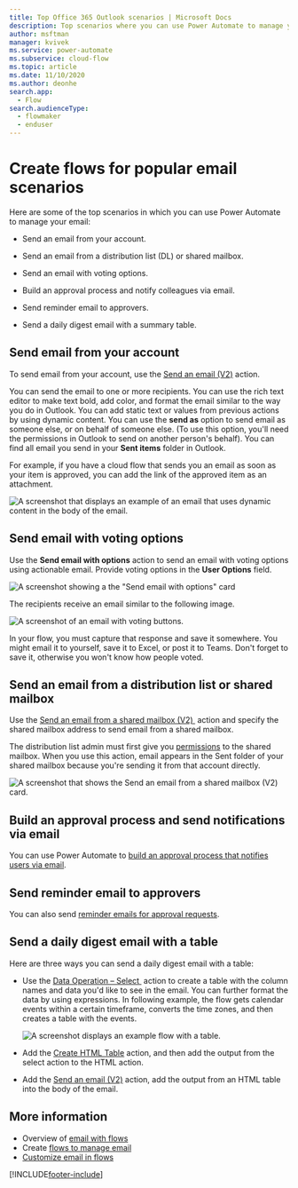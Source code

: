 ```yaml
---
title: Top Office 365 Outlook scenarios | Microsoft Docs
description: Top scenarios where you can use Power Automate to manage your email.
author: msftman
manager: kvivek
ms.service: power-automate
ms.subservice: cloud-flow
ms.topic: article
ms.date: 11/10/2020
ms.author: deonhe
search.app: 
  - Flow
search.audienceType: 
  - flowmaker
  - enduser
---
```

# Create flows for popular email scenarios

Here are some of the top scenarios in which you can use Power Automate to manage your email:

- Send an email from your account.

- Send an email from a distribution list (DL) or shared mailbox.

- Send an email with voting options.

- Build an approval process and notify colleagues via email.

- Send reminder email to approvers.

- Send a daily digest email with a summary table.

## Send email from your account

To send email from your account, use the [Send an email (V2)](/connectors/office365/) action.

You can send the email to one or more recipients. You can use the rich text editor to make text bold, add color, and format the email similar to the way you do in Outlook. You can add static text or values from previous actions by using dynamic content. You can use the **send as** option to send email as someone else, or on behalf of someone else. (To use this option, you'll need the permissions in Outlook to send on another person's behalf). You can find all email you send in your **Sent items** folder in Outlook.

For example, if you have a cloud flow that sends you an email as soon as your item is approved, you can add the link of the approved item as an attachment.

![A screenshot that displays an example of an email that uses dynamic content in the body of the email.](./media/email/dynamic-content.png)

## Send email with voting options

<!--todo add a link to actionable email-->
Use the **Send email with options** action to send an email with voting options using actionable email. Provide voting options in the **User Options** field.

   ![A screenshot showing a the "Send email with options" card](./media/email/email-options.png)

The recipients receive an email similar to the following image.

   ![A screenshot of an email with voting buttons.](./media/email/voting-buttons.png)

In your flow, you must capture that response and save it somewhere. You might email it to yourself, save it to Excel, or post it to Teams. Don't forget to save it, otherwise you won't know how people voted.<!--note from editor: Suggested.-->

## Send an email from a distribution list or shared mailbox

Use the [Send an email from a shared mailbox (V2) ](/connectors/office365/) action and specify the shared mailbox address to send email from a shared mailbox. 

The distribution list admin must first give you [permissions](/microsoft-365/admin/manage/send-email-as-distribution-list?view=o365-worldwide) to the shared mailbox. When you use this action, email appears in the Sent folder of your shared mailbox because you're sending it from that account directly.

![A screenshot that shows the Send an email from a shared mailbox (V2) card.](./media/email/shared-mailbox.png)

## Build an approval process and send notifications via email 

You can use Power Automate to [build an approval process that notifies users via email](https://o365hq.com/blog/build-an-approval-process-with-power-automate).

## Send reminder email to approvers

You can also send [reminder emails for approval requests](https://flow.microsoft.com/blog/approval-reminders-using-parallel-branches).

## Send a daily digest email with a table

Here are three ways you can send a daily digest email with a table:<!--note from editor: There is no order here.-->

- Use the [Data Operation – Select ](./data-operations.md#use-the-select-action) action to create a table with the column names and data you'd like to see in the email.
You can further format the data by using expressions. In following example, the flow gets calendar events within a certain timeframe, converts the time zones, and then creates a table with the events.<!--note from editor: If the reader is going to learn how to do this by looking at the image, there needs to be descriptive alt text here.-->

    ![A screenshot displays an example flow with a table.](./media/email/table.png)

- Add the [Create HTML Table](./data-operations.md#use-the-create-html-table-action) action, and then add the output from the select action to the HTML action.

- Add the [Send an email (V2)](/connectors/office365/) action, add the output from an HTML table into the body of the email.

## More information

- Overview of [email with flows](email-overview.md)
- Create [flows to manage email](create-email-flows.md)
- [Customize email in flows](email-customization.md)


[!INCLUDE[footer-include](includes/footer-banner.md)]
